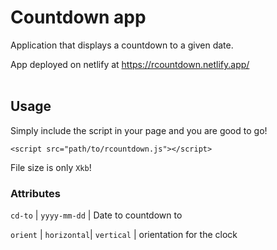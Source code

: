 # Countdown app

Application that displays a countdown to a given date. 

App deployed on netlify at https://rcountdown.netlify.app/
<br><br>

## Usage
Simply include the script in your page and you are good to go!
```
<script src="path/to/rcountdown.js"></script>
```
File size is only  `Xkb`!

### Attributes
`cd-to` | `yyyy-mm-dd` | Date to countdown to

`orient` | `horizontal`| `vertical` | orientation for the clock
